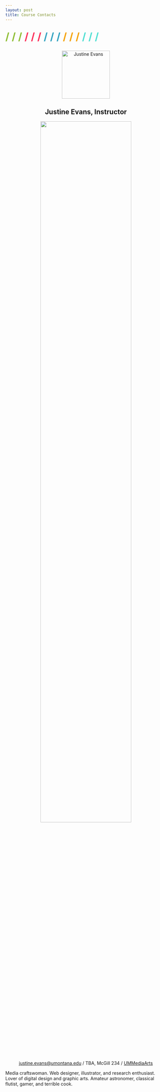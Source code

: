 ```yaml
---
layout: post
title: Course Contacts
---
```


<div style="margin: 25px 0;">
  <span style="color: #8FBE36; font-size: xx-large; font-weight: bold">/ / / </span>
  <span style="color: #FC315A; font-size: xx-large; font-weight: bold">/ / / </span>
  <span style="color: #33A3C1; font-size: xx-large; font-weight: bold">/ / / </span>
  <span style="color: #F5A205; font-size: xx-large; font-weight: bold">/ / / </span>
  <span style="color: #53DFD3; font-size: xx-large; font-weight: bold">/ / /</span>
</div>


<div style="text-align: center;">
  <img src="../../../images/user-evans.png" title="Justine Evans" style="text-align: center; width: 150px; margin: auto;" />
  <h2>Justine Evans, Instructor</h2>

  <img src="../../../images/divider.svg" style="width: 75%;"/>
  <p>
    <a href="mailto:justine.evans@umontana.edu">justine.evans@umontana.edu</a> / TBA, McGill 234 / <a href="https://ummediaarts.slack.com/"> UMMediaArts</a>
  </p>
</div>

<p>Media craftswoman. Web designer, illustrator, and research enthusiast. Lover of digital design and graphic arts. Amateur astronomer, classical flutist, gamer, and terrible cook.</p>

<!--<div class="heading-container">
  <div class="line">
    <div class="box-pink">
      <div class="text">
        <p class="heading">Instructor</p>
        <div class="break"></div>
        <img src="../../../images/user-evans.png" title="Justine Evans" style="padding: 15px; margin-bottom: -1px;" />
      </div>
    </div>
  </div>
</div>-->
